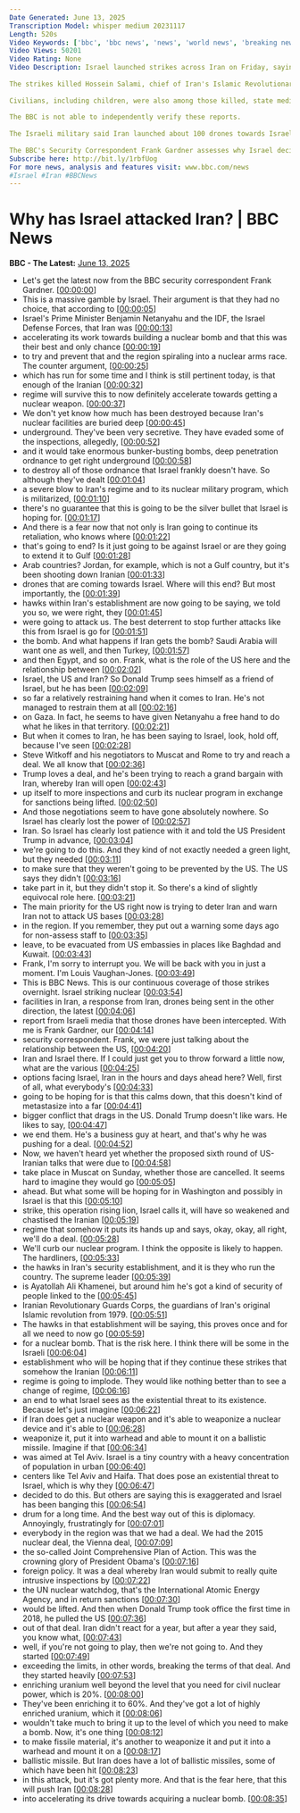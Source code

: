 ```yaml
---
Date Generated: June 13, 2025
Transcription Model: whisper medium 20231117
Length: 520s
Video Keywords: ['bbc', 'bbc news', 'news', 'world news', 'breaking news', 'us news', 'world', 'america', 'usa', 'usa news', 'india news']
Video Views: 50201
Video Rating: None
Video Description: Israel launched strikes across Iran on Friday, saying they targeted the "heart" of Iran's nuclear programme.
 
The strikes killed Hossein Salami, chief of Iran's Islamic Revolutionary Guards - a powerful branch of the country's armed forces - other senior military figures and nuclear scientists, Iranian state media reported.
 
Civilians, including children, were also among those killed, state media reported.
 
The BBC is not able to independently verify these reports.
 
The Israeli military said Iran launched about 100 drones towards Israeli on Friday morning, with Israeli media reporting all the drones were intercepted. A state of emergency was declared in Israel.
 
The BBC's Security Correspondent Frank Gardner assesses why Israel decided to attack Iran, and what could happen next. 
Subscribe here: http://bit.ly/1rbfUog
For more news, analysis and features visit: www.bbc.com/news 
#Israel #Iran #BBCNews
---
```


# Why has Israel attacked Iran? | BBC News
**BBC - The Latest:** [June 13, 2025](https://www.youtube.com/watch?v=Zz0YL0rleXI)
*  Let's get the latest now from the BBC security correspondent Frank Gardner. [[00:00:00](https://www.youtube.com/watch?v=Zz0YL0rleXI&t=0.0s)]
*  This is a massive gamble by Israel. Their argument is that they had no choice, that according to [[00:00:05](https://www.youtube.com/watch?v=Zz0YL0rleXI&t=5.12s)]
*  Israel's Prime Minister Benjamin Netanyahu and the IDF, the Israel Defense Forces, that Iran was [[00:00:13](https://www.youtube.com/watch?v=Zz0YL0rleXI&t=13.76s)]
*  accelerating its work towards building a nuclear bomb and that this was their best and only chance [[00:00:19](https://www.youtube.com/watch?v=Zz0YL0rleXI&t=19.52s)]
*  to try and prevent that and the region spiraling into a nuclear arms race. The counter argument, [[00:00:25](https://www.youtube.com/watch?v=Zz0YL0rleXI&t=25.44s)]
*  which has run for some time and I think is still pertinent today, is that enough of the Iranian [[00:00:32](https://www.youtube.com/watch?v=Zz0YL0rleXI&t=32.0s)]
*  regime will survive this to now definitely accelerate towards getting a nuclear weapon. [[00:00:37](https://www.youtube.com/watch?v=Zz0YL0rleXI&t=37.52s)]
*  We don't yet know how much has been destroyed because Iran's nuclear facilities are buried deep [[00:00:45](https://www.youtube.com/watch?v=Zz0YL0rleXI&t=45.84s)]
*  underground. They've been very secretive. They have evaded some of the inspections, allegedly, [[00:00:52](https://www.youtube.com/watch?v=Zz0YL0rleXI&t=52.24s)]
*  and it would take enormous bunker-busting bombs, deep penetration ordnance to get right underground [[00:00:58](https://www.youtube.com/watch?v=Zz0YL0rleXI&t=58.32s)]
*  to destroy all of those ordnance that Israel frankly doesn't have. So although they've dealt [[00:01:04](https://www.youtube.com/watch?v=Zz0YL0rleXI&t=64.64s)]
*  a severe blow to Iran's regime and to its nuclear military program, which is militarized, [[00:01:10](https://www.youtube.com/watch?v=Zz0YL0rleXI&t=70.56s)]
*  there's no guarantee that this is going to be the silver bullet that Israel is hoping for. [[00:01:17](https://www.youtube.com/watch?v=Zz0YL0rleXI&t=77.36s)]
*  And there is a fear now that not only is Iran going to continue its retaliation, who knows where [[00:01:22](https://www.youtube.com/watch?v=Zz0YL0rleXI&t=82.96000000000001s)]
*  that's going to end? Is it just going to be against Israel or are they going to extend it to Gulf [[00:01:28](https://www.youtube.com/watch?v=Zz0YL0rleXI&t=88.72s)]
*  Arab countries? Jordan, for example, which is not a Gulf country, but it's been shooting down Iranian [[00:01:33](https://www.youtube.com/watch?v=Zz0YL0rleXI&t=93.84s)]
*  drones that are coming towards Israel. Where will this end? But most importantly, the [[00:01:39](https://www.youtube.com/watch?v=Zz0YL0rleXI&t=99.6s)]
*  hawks within Iran's establishment are now going to be saying, we told you so, we were right, they [[00:01:45](https://www.youtube.com/watch?v=Zz0YL0rleXI&t=105.68s)]
*  were going to attack us. The best deterrent to stop further attacks like this from Israel is go for [[00:01:51](https://www.youtube.com/watch?v=Zz0YL0rleXI&t=111.92s)]
*  the bomb. And what happens if Iran gets the bomb? Saudi Arabia will want one as well, and then Turkey, [[00:01:57](https://www.youtube.com/watch?v=Zz0YL0rleXI&t=117.12s)]
*  and then Egypt, and so on. Frank, what is the role of the US here and the relationship between [[00:02:02](https://www.youtube.com/watch?v=Zz0YL0rleXI&t=122.72s)]
*  Israel, the US and Iran? So Donald Trump sees himself as a friend of Israel, but he has been [[00:02:09](https://www.youtube.com/watch?v=Zz0YL0rleXI&t=129.68s)]
*  so far a relatively restraining hand when it comes to Iran. He's not managed to restrain them at all [[00:02:16](https://www.youtube.com/watch?v=Zz0YL0rleXI&t=136.64000000000001s)]
*  on Gaza. In fact, he seems to have given Netanyahu a free hand to do what he likes in that territory. [[00:02:21](https://www.youtube.com/watch?v=Zz0YL0rleXI&t=141.92000000000002s)]
*  But when it comes to Iran, he has been saying to Israel, look, hold off, because I've seen [[00:02:28](https://www.youtube.com/watch?v=Zz0YL0rleXI&t=148.16s)]
*  Steve Witkoff and his negotiators to Muscat and Rome to try and reach a deal. We all know that [[00:02:36](https://www.youtube.com/watch?v=Zz0YL0rleXI&t=156.88s)]
*  Trump loves a deal, and he's been trying to reach a grand bargain with Iran, whereby Iran will open [[00:02:43](https://www.youtube.com/watch?v=Zz0YL0rleXI&t=163.51999999999998s)]
*  up itself to more inspections and curb its nuclear program in exchange for sanctions being lifted. [[00:02:50](https://www.youtube.com/watch?v=Zz0YL0rleXI&t=170.48s)]
*  And those negotiations seem to have gone absolutely nowhere. So Israel has clearly lost the power of [[00:02:57](https://www.youtube.com/watch?v=Zz0YL0rleXI&t=177.28s)]
*  Iran. So Israel has clearly lost patience with it and told the US President Trump in advance, [[00:03:04](https://www.youtube.com/watch?v=Zz0YL0rleXI&t=184.24s)]
*  we're going to do this. And they kind of not exactly needed a green light, but they needed [[00:03:11](https://www.youtube.com/watch?v=Zz0YL0rleXI&t=191.60000000000002s)]
*  to make sure that they weren't going to be prevented by the US. The US says they didn't [[00:03:16](https://www.youtube.com/watch?v=Zz0YL0rleXI&t=196.8s)]
*  take part in it, but they didn't stop it. So there's a kind of slightly equivocal role here. [[00:03:21](https://www.youtube.com/watch?v=Zz0YL0rleXI&t=201.84s)]
*  The main priority for the US right now is trying to deter Iran and warn Iran not to attack US bases [[00:03:28](https://www.youtube.com/watch?v=Zz0YL0rleXI&t=208.0s)]
*  in the region. If you remember, they put out a warning some days ago for non-assess staff to [[00:03:35](https://www.youtube.com/watch?v=Zz0YL0rleXI&t=215.6s)]
*  leave, to be evacuated from US embassies in places like Baghdad and Kuwait. [[00:03:43](https://www.youtube.com/watch?v=Zz0YL0rleXI&t=223.28s)]
*  Frank, I'm sorry to interrupt you. We will be back with you in just a moment. I'm Louis Vaughan-Jones. [[00:03:49](https://www.youtube.com/watch?v=Zz0YL0rleXI&t=229.2s)]
*  This is BBC News. This is our continuous coverage of those strikes overnight. Israel striking nuclear [[00:03:54](https://www.youtube.com/watch?v=Zz0YL0rleXI&t=234.8s)]
*  facilities in Iran, a response from Iran, drones being sent in the other direction, the latest [[00:04:06](https://www.youtube.com/watch?v=Zz0YL0rleXI&t=246.8s)]
*  report from Israeli media that those drones have been intercepted. With me is Frank Gardner, our [[00:04:14](https://www.youtube.com/watch?v=Zz0YL0rleXI&t=254.16000000000003s)]
*  security correspondent. Frank, we were just talking about the relationship between the US, [[00:04:20](https://www.youtube.com/watch?v=Zz0YL0rleXI&t=260.64s)]
*  Iran and Israel there. If I could just get you to throw forward a little now, what are the various [[00:04:25](https://www.youtube.com/watch?v=Zz0YL0rleXI&t=265.68s)]
*  options facing Israel, Iran in the hours and days ahead here? Well, first of all, what everybody's [[00:04:33](https://www.youtube.com/watch?v=Zz0YL0rleXI&t=273.12s)]
*  going to be hoping for is that this calms down, that this doesn't kind of metastasize into a far [[00:04:41](https://www.youtube.com/watch?v=Zz0YL0rleXI&t=281.03999999999996s)]
*  bigger conflict that drags in the US. Donald Trump doesn't like wars. He likes to say, [[00:04:47](https://www.youtube.com/watch?v=Zz0YL0rleXI&t=287.52s)]
*  we end them. He's a business guy at heart, and that's why he was pushing for a deal. [[00:04:52](https://www.youtube.com/watch?v=Zz0YL0rleXI&t=292.88s)]
*  Now, we haven't heard yet whether the proposed sixth round of US-Iranian talks that were due to [[00:04:58](https://www.youtube.com/watch?v=Zz0YL0rleXI&t=298.71999999999997s)]
*  take place in Muscat on Sunday, whether those are cancelled. It seems hard to imagine they would go [[00:05:05](https://www.youtube.com/watch?v=Zz0YL0rleXI&t=305.68s)]
*  ahead. But what some will be hoping for in Washington and possibly in Israel is that this [[00:05:10](https://www.youtube.com/watch?v=Zz0YL0rleXI&t=310.64s)]
*  strike, this operation rising lion, Israel calls it, will have so weakened and chastised the Iranian [[00:05:19](https://www.youtube.com/watch?v=Zz0YL0rleXI&t=319.59999999999997s)]
*  regime that somehow it puts its hands up and says, okay, okay, all right, we'll do a deal. [[00:05:28](https://www.youtube.com/watch?v=Zz0YL0rleXI&t=328.0s)]
*  We'll curb our nuclear program. I think the opposite is likely to happen. The hardliners, [[00:05:33](https://www.youtube.com/watch?v=Zz0YL0rleXI&t=333.12s)]
*  the hawks in Iran's security establishment, and it is they who run the country. The supreme leader [[00:05:39](https://www.youtube.com/watch?v=Zz0YL0rleXI&t=339.04s)]
*  is Ayatollah Ali Khamenei, but around him he's got a kind of security of people linked to the [[00:05:45](https://www.youtube.com/watch?v=Zz0YL0rleXI&t=345.12s)]
*  Iranian Revolutionary Guards Corps, the guardians of Iran's original Islamic revolution from 1979. [[00:05:51](https://www.youtube.com/watch?v=Zz0YL0rleXI&t=351.36s)]
*  The hawks in that establishment will be saying, this proves once and for all we need to now go [[00:05:59](https://www.youtube.com/watch?v=Zz0YL0rleXI&t=359.04s)]
*  for a nuclear bomb. That is the risk here. I think there will be some in the Israeli [[00:06:04](https://www.youtube.com/watch?v=Zz0YL0rleXI&t=364.56s)]
*  establishment who will be hoping that if they continue these strikes that somehow the Iranian [[00:06:11](https://www.youtube.com/watch?v=Zz0YL0rleXI&t=371.12s)]
*  regime is going to implode. They would like nothing better than to see a change of regime, [[00:06:16](https://www.youtube.com/watch?v=Zz0YL0rleXI&t=376.8s)]
*  an end to what Israel sees as the existential threat to its existence. Because let's just imagine [[00:06:22](https://www.youtube.com/watch?v=Zz0YL0rleXI&t=382.08s)]
*  if Iran does get a nuclear weapon and it's able to weaponize a nuclear device and it's able to [[00:06:28](https://www.youtube.com/watch?v=Zz0YL0rleXI&t=388.96s)]
*  weaponize it, put it into warhead and able to mount it on a ballistic missile. Imagine if that [[00:06:34](https://www.youtube.com/watch?v=Zz0YL0rleXI&t=394.88s)]
*  was aimed at Tel Aviv. Israel is a tiny country with a heavy concentration of population in urban [[00:06:40](https://www.youtube.com/watch?v=Zz0YL0rleXI&t=400.64s)]
*  centers like Tel Aviv and Haifa. That does pose an existential threat to Israel, which is why they [[00:06:47](https://www.youtube.com/watch?v=Zz0YL0rleXI&t=407.52s)]
*  decided to do this. But others are saying this is exaggerated and Israel has been banging this [[00:06:54](https://www.youtube.com/watch?v=Zz0YL0rleXI&t=414.48s)]
*  drum for a long time. And the best way out of this is diplomacy. Annoyingly, frustratingly for [[00:07:01](https://www.youtube.com/watch?v=Zz0YL0rleXI&t=421.36s)]
*  everybody in the region was that we had a deal. We had the 2015 nuclear deal, the Vienna deal, [[00:07:09](https://www.youtube.com/watch?v=Zz0YL0rleXI&t=429.52000000000004s)]
*  the so-called Joint Comprehensive Plan of Action. This was the crowning glory of President Obama's [[00:07:16](https://www.youtube.com/watch?v=Zz0YL0rleXI&t=436.40000000000003s)]
*  foreign policy. It was a deal whereby Iran would submit to really quite intrusive inspections by [[00:07:22](https://www.youtube.com/watch?v=Zz0YL0rleXI&t=442.24s)]
*  the UN nuclear watchdog, that's the International Atomic Energy Agency, and in return sanctions [[00:07:30](https://www.youtube.com/watch?v=Zz0YL0rleXI&t=450.32s)]
*  would be lifted. And then when Donald Trump took office the first time in 2018, he pulled the US [[00:07:36](https://www.youtube.com/watch?v=Zz0YL0rleXI&t=456.56s)]
*  out of that deal. Iran didn't react for a year, but after a year they said, you know what, [[00:07:43](https://www.youtube.com/watch?v=Zz0YL0rleXI&t=463.92s)]
*  well, if you're not going to play, then we're not going to. And they started [[00:07:49](https://www.youtube.com/watch?v=Zz0YL0rleXI&t=469.36s)]
*  exceeding the limits, in other words, breaking the terms of that deal. And they started heavily [[00:07:53](https://www.youtube.com/watch?v=Zz0YL0rleXI&t=473.52s)]
*  enriching uranium well beyond the level that you need for civil nuclear power, which is 20%. [[00:08:00](https://www.youtube.com/watch?v=Zz0YL0rleXI&t=480.0s)]
*  They've been enriching it to 60%. And they've got a lot of highly enriched uranium, which it [[00:08:06](https://www.youtube.com/watch?v=Zz0YL0rleXI&t=486.0s)]
*  wouldn't take much to bring it up to the level of which you need to make a bomb. Now, it's one thing [[00:08:12](https://www.youtube.com/watch?v=Zz0YL0rleXI&t=492.88s)]
*  to make fissile material, it's another to weaponize it and put it into a warhead and mount it on a [[00:08:17](https://www.youtube.com/watch?v=Zz0YL0rleXI&t=497.6s)]
*  ballistic missile. But Iran does have a lot of ballistic missiles, some of which have been hit [[00:08:23](https://www.youtube.com/watch?v=Zz0YL0rleXI&t=503.44s)]
*  in this attack, but it's got plenty more. And that is the fear here, that this will push Iran [[00:08:28](https://www.youtube.com/watch?v=Zz0YL0rleXI&t=508.24s)]
*  into accelerating its drive towards acquiring a nuclear bomb. [[00:08:35](https://www.youtube.com/watch?v=Zz0YL0rleXI&t=515.28s)]
